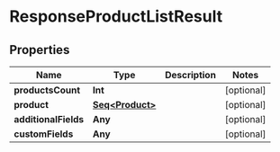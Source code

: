 

# ResponseProductListResult


## Properties

Name | Type | Description | Notes
------------ | ------------- | ------------- | -------------
**productsCount** | **Int** |  |  [optional]
**product** | [**Seq&lt;Product&gt;**](Product.md) |  |  [optional]
**additionalFields** | **Any** |  |  [optional]
**customFields** | **Any** |  |  [optional]



